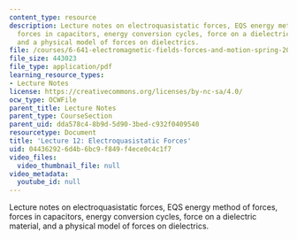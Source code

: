 ```yaml
---
content_type: resource
description: Lecture notes on electroquasistatic forces, EQS energy method of forces,
  forces in capacitors, energy conversion cycles, force on a dielectric material,
  and a physical model of forces on dielectrics.
file: /courses/6-641-electromagnetic-fields-forces-and-motion-spring-2009/044362926d4b6bc9f849f4ece0c4c1f7_MIT6_641s09_lec12.pdf
file_size: 443023
file_type: application/pdf
learning_resource_types:
- Lecture Notes
license: https://creativecommons.org/licenses/by-nc-sa/4.0/
ocw_type: OCWFile
parent_title: Lecture Notes
parent_type: CourseSection
parent_uid: dda578c4-8b9d-5d90-3bed-c932f0409540
resourcetype: Document
title: 'Lecture 12: Electroquasistatic Forces'
uid: 04436292-6d4b-6bc9-f849-f4ece0c4c1f7
video_files:
  video_thumbnail_file: null
video_metadata:
  youtube_id: null
---
```

Lecture notes on electroquasistatic forces, EQS energy method of forces, forces in capacitors, energy conversion cycles, force on a dielectric material, and a physical model of forces on dielectrics.